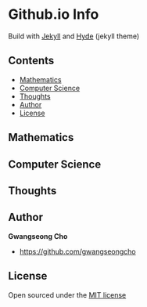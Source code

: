 # Github.io Info
Build with [Jekyll](http://jekyllrb.com) and [Hyde](https://github.com/poole/hyde) (jekyll theme)
## Contents

- [Mathematics](#mathematics)
- [Computer Science](#cs)
- [Thoughts](#thoughts)
- [Author](#author)
- [License](#license)

## Mathematics

## Computer Science

## Thoughts

## Author

**Gwangseong Cho**
- <https://github.com/gwangseongcho>


## License

Open sourced under the [MIT license](LICENSE.md)